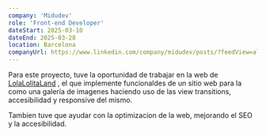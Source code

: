 ```yaml
---
company: 'Midudev'
role: 'Front-end Developer'
dateStart: 2025-03-10
dateEnd: 2025-03-28
location: Barcelona
companyUrl: https://www.linkedin.com/company/midudev/posts/?feedView=all
---
```


Para este proyecto, tuve la oportunidad de trabajar en la web de [LolaLolitaLand](https://www.lolalolitaland.com/) , el que implemente funcionaldes de un sitio web para la como una galería de imagenes haciendo uso de las view transitions, accesibilidad y responsive del mismo.

Tambien tuve que ayudar con la optimizacion de la web, mejorando el SEO y la accesibilidad.
